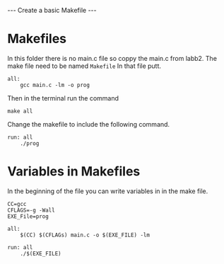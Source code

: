 --- Create a basic Makefile ---
# Makefiles #
In this folder there is no main.c file so coppy the main.c from labb2.
The make file need to be named `Makefile` In that file putt.
``` 
all:
    gcc main.c -lm -o prog
``` 
Then in the terminal run the command
``` 
make all
``` 
Change the makefile to include the following command.
``` 
run: all
    ./prog
``` 
# Variables in Makefiles #
In the beginning of the file you can write variables in in the make file.
```
CC=gcc
CFLAGS=-g -Wall
EXE_File=prog

all:
    $(CC) $(CFLAGs) main.c -o $(EXE_FILE) -lm

run: all
    ./$(EXE_FILE)

```


